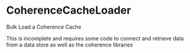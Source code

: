 # CoherenceCacheLoader
Bulk Load a Coherence Cache

This is incomplete and requires some code to connect and retrieve data from a data store as well as the coherence libraries
